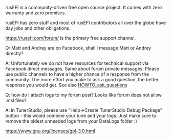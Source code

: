 rusEFI is a community-driven free open source project. It comes with zero warranty and zero promises.

rusEFI has zero stuff and most of rusEFI contributors all over the globe have day jobs and other obligations.

https://rusefi.com/forum/ is the primary free support channel.


Q: Matt and Andrey are on Facebook, shall I message Matt or Andrey directly?

A: Unfortunately we do not have resources for technical support via Facebook direct messages.
Same about forum private messages. Please use public channels to have a higher chance of a response from the community. The more effort you make to ask a good question, the better response you would get. See also [HOWTO_ask_questions](HOWTO_ask_questions)

Q: how do I attach logs to my forum post? Looks like forum does not allow .msl files?

A: in TunerStudio, please use "Help->Create TunerStudio Debug Package" button - this would combine your tune and your logs.
Just make sure to remove the oldest unneeded logs from your DataLogs folder :) 


https://www.gnu.org/licenses/gpl-3.0.html
